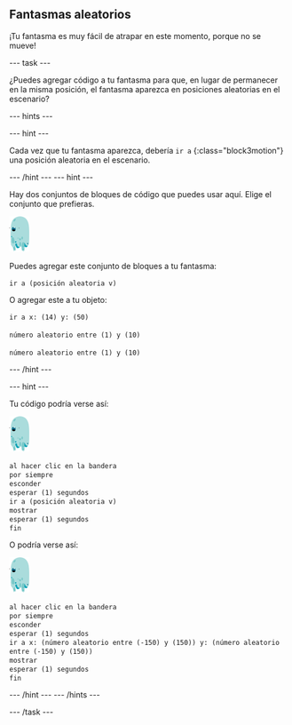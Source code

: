 ## Fantasmas aleatorios

¡Tu fantasma es muy fácil de atrapar en este momento, porque no se mueve!

\--- task \---

¿Puedes agregar código a tu fantasma para que, en lugar de permanecer en la misma posición, el fantasma aparezca en posiciones aleatorias en el escenario?

\--- hints \---

\--- hint \---

Cada vez que tu fantasma aparezca, debería `ir a` {:class="block3motion"} una posición aleatoria en el escenario.

\--- /hint \--- \--- hint \---

Hay dos conjuntos de bloques de código que puedes usar aquí. Elige el conjunto que prefieras.

![objeto fantasma](images/ghost-sprite.png)

Puedes agregar este conjunto de bloques a tu fantasma:

```blocks3
ir a (posición aleatoria v)
```

O agregar este a tu objeto:

```blocks3
ir a x: (14) y: (50)

número aleatorio entre (1) y (10)

número aleatorio entre (1) y (10)
```

\--- /hint \---

\--- hint \---

Tu código podría verse así:

![objeto fantasma](images/ghost-sprite.png)

```blocks3
al hacer clic en la bandera
por siempre
esconder
esperar (1) segundos
ir a (posición aleatoria v)
mostrar
esperar (1) segundos
fin
```

O podría verse así:

![objeto fantasma](images/ghost-sprite.png)

```blocks3
al hacer clic en la bandera
por siempre
esconder
esperar (1) segundos
ir a x: (número aleatorio entre (-150) y (150)) y: (número aleatorio entre (-150) y (150))
mostrar
esperar (1) segundos
fin
```

\--- /hint \--- \--- /hints \---

\--- /task \---